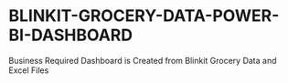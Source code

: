 # BLINKIT-GROCERY-DATA-POWER-BI-DASHBOARD
 Business Required Dashboard is Created from  Blinkit Grocery Data and Excel Files
